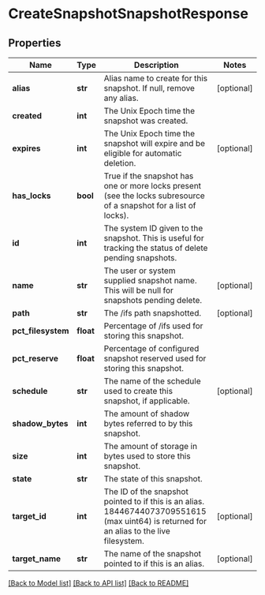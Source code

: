 # CreateSnapshotSnapshotResponse

## Properties
Name | Type | Description | Notes
------------ | ------------- | ------------- | -------------
**alias** | **str** | Alias name to create for this snapshot. If null, remove any alias. | [optional] 
**created** | **int** | The Unix Epoch time the snapshot was created. | 
**expires** | **int** | The Unix Epoch time the snapshot will expire and be eligible for automatic deletion. | [optional] 
**has_locks** | **bool** | True if the snapshot has one or more locks present (see the locks subresource of a snapshot for a list of locks). | 
**id** | **int** | The system ID given to the snapshot. This is useful for tracking the status of delete pending snapshots. | 
**name** | **str** | The user or system supplied snapshot name. This will be null for snapshots pending delete. | [optional] 
**path** | **str** | The /ifs path snapshotted. | [optional] 
**pct_filesystem** | **float** | Percentage of /ifs used for storing this snapshot. | 
**pct_reserve** | **float** | Percentage of configured snapshot reserved used for storing this snapshot. | 
**schedule** | **str** | The name of the schedule used to create this snapshot, if applicable. | [optional] 
**shadow_bytes** | **int** | The amount of shadow bytes referred to by this snapshot. | 
**size** | **int** | The amount of storage in bytes used to store this snapshot. | 
**state** | **str** | The state of this snapshot. | 
**target_id** | **int** | The ID of the snapshot pointed to if this is an alias. 18446744073709551615 (max uint64) is returned for an alias to the live filesystem. | [optional] 
**target_name** | **str** | The name of the snapshot pointed to if this is an alias. | [optional] 

[[Back to Model list]](../README.md#documentation-for-models) [[Back to API list]](../README.md#documentation-for-api-endpoints) [[Back to README]](../README.md)


